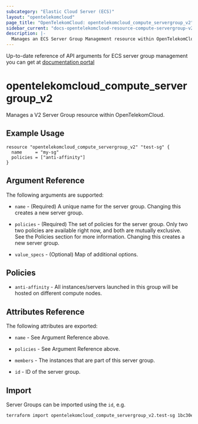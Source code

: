 ```yaml
---
subcategory: "Elastic Cloud Server (ECS)"
layout: "opentelekomcloud"
page_title: "OpenTelekomCloud: opentelekomcloud_compute_servergroup_v2"
sidebar_current: "docs-opentelekomcloud-resource-compute-servergroup-v2"
description: |-
  Manages an ECS Server Group Management resource within OpenTelekomCloud.
---
```


Up-to-date reference of API arguments for ECS server group management you can get at
[documentation portal](https://docs.otc.t-systems.com/elastic-cloud-server/api-ref/openstack_nova_apis/ecs_group_management)

# opentelekomcloud_compute_servergroup_v2

Manages a V2 Server Group resource within OpenTelekomCloud.

## Example Usage

```hcl
resource "opentelekomcloud_compute_servergroup_v2" "test-sg" {
  name     = "my-sg"
  policies = ["anti-affinity"]
}
```

## Argument Reference

The following arguments are supported:

* `name` - (Required) A unique name for the server group. Changing this creates
  a new server group.

* `policies` - (Required) The set of policies for the server group. Only two
  two policies are available right now, and both are mutually exclusive. See
  the Policies section for more information. Changing this creates a new
  server group.

* `value_specs` - (Optional) Map of additional options.

## Policies

* `anti-affinity` - All instances/servers launched in this group will be
  hosted on different compute nodes.

## Attributes Reference

The following attributes are exported:

* `name` - See Argument Reference above.

* `policies` - See Argument Reference above.

* `members` - The instances that are part of this server group.

* `id` -  ID of the server group.

## Import

Server Groups can be imported using the `id`, e.g.

```sh
terraform import opentelekomcloud_compute_servergroup_v2.test-sg 1bc30ee9-9d5b-4c30-bdd5-7f1e663f5edf
```
